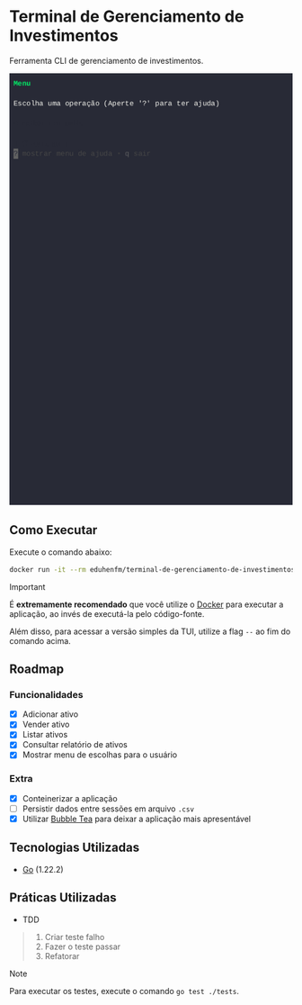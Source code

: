 # Terminal de Gerenciamento de Investimentos

Ferramenta CLI de gerenciamento de investimentos.

<div align="center">

![Demo](./demo/demo.gif)

</div>

## Como Executar

Execute o comando abaixo:

```bash
docker run -it --rm eduhenfm/terminal-de-gerenciamento-de-investimentos:latest
```

> [!IMPORTANT]
> É **extremamente recomendado** que você utilize o [Docker](https://www.docker.com/) para executar a aplicação, ao invés de executá-la pelo código-fonte.
>
> Além disso, para acessar a versão simples da TUI, utilize a flag `--` ao fim do comando acima.

## Roadmap

### Funcionalidades

- [x] Adicionar ativo
- [x] Vender ativo
- [x] Listar ativos
- [x] Consultar relatório de ativos
- [x] Mostrar menu de escolhas para o usuário

### Extra

- [x] Conteinerizar a aplicação
- [ ] Persistir dados entre sessões em arquivo `.csv`
- [x] Utilizar [Bubble Tea](https://github.com/charmbracelet/bubbletea) para deixar a aplicação mais apresentável

## Tecnologias Utilizadas

- [Go](https://go.dev/) (1.22.2)

## Práticas Utilizadas

- TDD

> 1. Criar teste falho
> 2. Fazer o teste passar
> 3. Refatorar

> [!NOTE]
> Para executar os testes, execute o comando `go test ./tests`.

